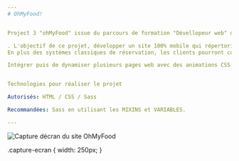 ```yaml
---
# OhMyFood!


Project 3 "ohMyFood" issue du parcours de formation "Dévellopeur web" de chez OpenClassrooms, réalisé en Juin 2022.

. L'objectif de ce projet, développer un site 100% mobile qui répertorie les menus de restaurants gastronomiques. 
En plus des systèmes classiques de réservation, les clients pourront composer le menu de leur repas pour que les plats soient prêts à leur arrivée. Finis, les temps d'attente au restaurant !

Intégrer puis de dynamiser plusieurs pages web avec des animations CSS en utilisant le préprocesseur Sass.


Technologies pour réaliser le projet

Autorisés: HTML / CSS / Sass

Recommandées: Sass en utilisant les MIXINS et VARIABLES.  

---
```

<img class="capture-ecran"
     src="/Users/bastienaviles/Documents/openclassrooms/projet 3/ohmyfood/images/Capture d’écran ohmyfood_homepage.png"
     alt="Capture décran du site OhMyFood"></img>

.capture-ecran {
    width: 250px;
}





